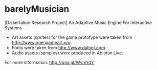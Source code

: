 barelyMusician
==============

[Dissertation Research Project]
An Adaptive Music Engine For Interactive Systems

* Art assets (sprites) for the game prototype were taken from http://www.opengameart.org.
* Fonts were taken from http://www.dafont.com.
* Audio assets (samples) were produced in Ableton Live.

For more information: http://goo.gl/WvmYdY
